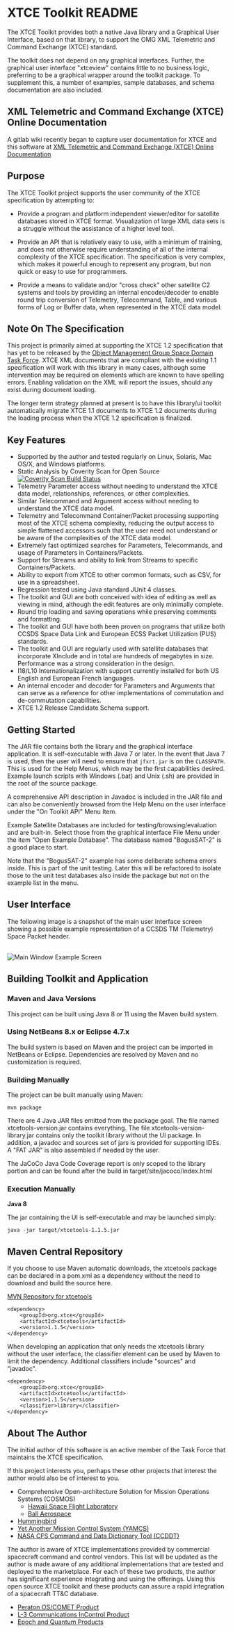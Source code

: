 # XTCE Toolkit README #

The XTCE Toolkit provides both a native Java library and a Graphical User
Interface, based on that library, to support the OMG XML Telemetric and
Command Exchange (XTCE) standard.

The toolkit does not depend on any graphical interfaces.  Further, the
graphical user interface "xtceview" contains little to no business logic,
preferring to be a graphical wrapper around the toolkit package.  To
supplement this, a number of examples, sample databases, and schema
documentation are also included.

## XML Telemetric and Command Exchange (XTCE) Online Documentation ##

A gitlab wiki recently began to capture user documentation for XTCE and
this software at [XML Telemetric and Command Exchange (XTCE) Online Documentation](https://gitlab.com/dovereem/xtcetools/-/wikis/XML-Telemetric-and-Command-Exchange-(XTCE)-Online-Documentation)

## Purpose ##

The XTCE Toolkit project supports the user community of the XTCE specification
by attempting to:

* Provide a program and platform independent viewer/editor for satellite
databases stored in XTCE format.  Visualization of large XML data sets is a
struggle without the assistance of a higher level tool.

* Provide an API that is relatively easy to use, with a minimum of training,
and does not otherwise require understanding of all of the internal complexity
of the XTCE specification.  The specification is very complex, which makes it
powerful enough to represent any program, but non quick or easy to use for
programmers.

* Provide a means to validate and/or "cross check" other satellite C2 systems
and tools by providing an internal encoder/decoder to enable round trip
conversion of Telemetry, Telecommand, Table, and various forms of Log or
Buffer data, when represented in the XTCE data model.

## Note On The Specification ##

This project is primarily aimed at supporting the XTCE 1.2 specification that
has yet to be released by the <a href="http://space.omg.org/index.htm">
Object Management Group Space Domain Task Force</a>.  XTCE XML documents that
are compliant with the existing 1.1 specification will work with this library
in many cases, although some intervention may be required on elements which are
known to have spelling errors.  Enabling validation on the XML will report the
issues, should any exist during document loading.

The longer term strategy planned at present is to have this library/ui toolkit
automatically migrate XTCE 1.1 documents to XTCE 1.2 documents during the
loading process when the XTCE 1.2 specification is finalized.

## Key Features ##

* Supported by the author and tested regularly on Linux, Solaris, Mac OS/X,
and Windows platforms.
* Static Analysis by Coverity Scan for Open Source &nbsp;&nbsp;
  <a href="https://scan.coverity.com/projects/xtcetools">
      <img alt="Coverity Scan Build Status"
           src="https://scan.coverity.com/projects/8933/badge.svg"/>
  </a>
* Telemetry Parameter access without needing to understand the XTCE data model,
relationships, references, or other complexities.
* Similar Telecommand and Argument access without needing to understand the
XTCE data model.
* Telemetry and Telecommand Container/Packet processing supporting most of the
XTCE schema complexity, reducing the output access to simple flattened
accessors such that the user need not understand or be aware of the
complexities of the XTCE data model.
* Extremely fast optimized searches for Parameters, Telecommands, and usage of
Parameters in Containers/Packets.
* Support for Streams and ability to link from Streams to specific
Containers/Packets.
* Ability to export from XTCE to other common formats, such as CSV, for use in
a spreadsheet.
* Regression tested using Java standard JUnit 4 classes.
* The toolkit and GUI are both conceived with idea of editing as well as
viewing in mind, although the edit features are only minimally complete.
* Round trip loading and saving operations while preserving comments and
formatting.
* The toolkit and GUI have both been proven on programs that utilize both CCSDS
Space Data Link and European ECSS Packet Utilization (PUS) standards.
* The toolkit and GUI are regularly used with satellite databases that
incorporate XInclude and in total are hundreds of megabytes in size.
Performance was a strong consideration in the design.
* I18/L10 Internationalization with support currently installed for both US
English and European French languages.
* An internal encoder and decoder for Parameters and Arguments that can serve
as a reference for other implementations of commutation and de-commutation
capabilities.
* XTCE 1.2 Release Candidate Schema support.

## Getting Started ##

The JAR file contains both the library and the graphical interface application.
It is self-executable with Java 7 or later.  In the event that Java 7 is used,
then the user will need to ensure that `jfxrt.jar` is on the `CLASSPATH`.  This
is used for the Help Menus, which may be the first capabilities desired.
Example launch scripts with Windows (.bat) and Unix (.sh) are provided in the
root of the source package.

A comprehensive API description in Javadoc is included in the JAR file and can
also be conveniently browsed from the Help Menu on the user interface under the
"On Toolkit API" Menu Item.

Example Satellite Databases are included for testing/browsing/evaluation and
are built-in.  Select those from the graphical interface File Menu under
the item "Open Example Database".  The database named "BogusSAT-2" is a good
place to start.

Note that the "BogusSAT-2" example has some deliberate schema errors inside.
This is part of the unit testing.  Later this will be refactored to isolate
those to the unit test databases also inside the package but not on the example
list in the menu.

## User Interface ##

The following image is a snapshot of the main user interface screen showing a
possible example representation of a CCSDS TM (Telemetry) Space Packet header.

<br/>
<img src="src/main/resources/ui_main_screen.png" alt="Main Window Example Screen"/>
<br/>

## Building Toolkit and Application ##

### Maven and Java Versions ###

This project can be built using Java 8 or 11 using the Maven build system.

### Using NetBeans 8.x or Eclipse 4.7.x ###

The build system is based on Maven and the project can be imported in NetBeans
or Eclipse. Dependencies are resolved by Maven and no customization is
required.

### Building Manually ###

The project can be built manually using Maven: 

```
mvn package
```
There are 4 Java JAR files emitted from the package goal.  The file named
xtcetools-version.jar contains everything.  The file
xtcetools-version-library.jar contains only the toolkit library without the
UI package.  In addition, a javadoc and sources set of jars is provided for
supporting IDEs.  A "FAT JAR" is also assembled if needed by the user.

The JaCoCo Java Code Coverage report is only scoped to the library portion and
can be found after the build in target/site/jacoco/index.html

### Execution Manually ###

**Java 8**

The jar containing the UI is self-executable and may be launched simply:

```
java -jar target/xtcetools-1.1.5.jar
```

## Maven Central Repository ##

If you choose to use Maven automatic downloads, the xtcetools package can be
declared in a pom.xml as a dependency without the need to download and build
the source here.

<a href="http://mvnrepository.com/artifact/org.xtce/xtcetools">
MVN Repository for xtcetools
</a>
<br>

```
<dependency>
    <groupId>org.xtce</groupId>
    <artifactId>xtcetools</artifactId>
    <version>1.1.5</version>
</dependency>
```

When developing an application that only needs the xtcetools library without
the user interface, the classifier element can be used by Maven to limit the
dependency.  Additional classifiers include "sources" and "javadoc".

```
<dependency>
    <groupId>org.xtce</groupId>
    <artifactId>xtcetools</artifactId>
    <version>1.1.5</version>
    <classifier>library</classifier>
</dependency>
```

## About The Author ##

The initial author of this software is an active member of the Task Force that
maintains the XTCE specification.

If this project interests you, perhaps these other projects that interest the
author would also be of interest to you.

* Comprehensive Open-architecture Solution for Mission Operations Systems (COSMOS)
  * <a href="http://www.cosmos-project.org/">Hawaii Space Flight Laboratory</a>
  * <a href="http://cosmosrb.com/">Ball Aerospace</a>
* <a href="http://www.hbird.de/">Hummingbird</a>
* <a href="http://www.yamcs.org/">Yet Another Mission Control System (YAMCS)</a>
* <a href="https://github.com/nasa/CCDD">NASA CFS Command and Data Dictionary Tool (CCDDT)</a>

The author is aware of XTCE implementations provided by commercial spacecraft
command and control vendors.  This list will be updated as the author is made
aware of any additional implementations that are tested and deployed to the
marketplace.  For each of these two products, the author has significant
experience integrating and using the offerings.  Using this open source XTCE
toolkit and these products can assure a rapid integration of a spacecraft TT&C
database.

* <a href="https://www.peraton.com/oscomet-advanced-satellite-ttc/">
  Peraton OS/COMET Product</a>
* <a href="http://www2.l-3com.com/trf/incontrol/">
  L-3 Communications InControl Product</a>
* <a href="http://www.kratostts.com/products/satellite-and-space/epoch">
  Epoch and Quantum Products</a>
 
